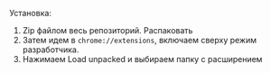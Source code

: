 Установка:
1. Zip файлом весь репозиторий. Распаковать
2. Затем идем в `chrome://extensions`, включаем сверху режим разработчика.
3. Нажимаем Load unpacked и выбираем папку с расширением
